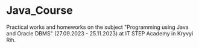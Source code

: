 # Java_Course
Practical works and homeworks on the subject "Programming using Java and Oracle DBMS" (27.09.2023 - 25.11.2023) at IT STEP Academy in Kryvyi Rih.
